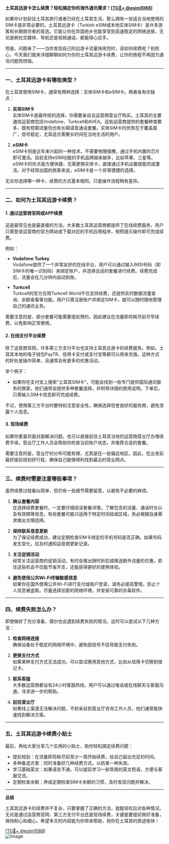 **土耳其远游卡怎么续费？轻松搞定你的海外通讯需求！[[TG💪+ @esim1088](https://t.me/s/esim1088)]**

如果你计划前往土耳其旅行或者已经在土耳其生活，那么拥有一张适合当地使用的SIM卡是非常必要的。土耳其远游卡（Turkish eSIM或本地实体SIM卡）是许多游客和长期居住者的首选。它能让你在异国他乡也能享受到高速稳定的网络连接，无论是刷社交媒体、导航还是视频通话，都能得心应手。

但是，问题来了——当你发现自己的远游卡流量快用完时，该如何续费呢？别担心，今天我们就来详细聊聊如何为你的土耳其远游卡续费，让你的旅程不再因为通讯问题而烦恼。

---

### **一、土耳其远游卡有哪些类型？**

在土耳其使用SIM卡，通常有两种选择：实体SIM卡和eSIM卡。两者各有优缺点：

1. **实体SIM卡**  
   实体SIM卡是最传统的选择，你需要亲自去运营商营业厅购买。土耳其的主要通信运营商包括Vodafone、Turkcell和AVEA。这些运营商提供的套餐种类繁多，既有短期流量包也有长期语音通话套餐。实体SIM卡的优势在于覆盖面广，信号稳定，尤其适合需要长时间在当地生活的用户。

2. **eSIM卡**  
   eSIM卡则是近年来兴起的一种技术，不需要物理插槽，通过手机内置的芯片即可激活。目前支持eSIM功能的手机品牌越来越多，比如苹果、三星等。eSIM卡的优点是方便快捷，无需更换实体卡，直接通过手机设置就能完成激活。对于经常出国的旅客来说，eSIM卡是一个非常便捷的选择。

无论你选择哪一种卡，续费的方式基本相同，只是操作流程稍有差异。

---

### **二、如何为土耳其远游卡续费？**

#### **1. 通过运营商官网或APP续费**
这是最常见也是最直接的方法。大多数土耳其运营商都提供了在线续费服务，用户只需登录运营商的官方网站或下载对应的手机应用程序，按照提示操作即可完成续费。

例如：
- **Vodafone Turkey**  
  Vodafone提供了一个非常友好的在线平台，用户可以通过输入IMSI号码（即SIM卡的唯一识别码）来绑定账户，并选择合适的套餐进行续费。续费完成后，流量会在几分钟内自动到账。

- **Turkcell**  
  Turkcell的官方应用Turkcell World不仅支持续费，还提供实时数据流量查询、余额查看等功能。用户只需注册账户并绑定SIM卡，就可以随时随地管理自己的通讯业务。

需要注意的是，部分套餐可能需要提前预约，因此建议在流量即将耗尽前尽早续费，以免影响正常使用。

#### **2. 在线支付平台续费**
除了运营商官网，许多第三方支付平台也支持土耳其远游卡的续费服务。例如，土耳其本地的电子钱包PayTR、信用卡支付或支付宝等都可以用来充值。这种方式的好处是操作简单，且通常会有更多的优惠活动。

举个例子：
- 如果你在支付宝上搜索“土耳其SIM卡”，可能会找到一些专门提供国际通讯服务的商家。他们通常会提供多种套餐选择，并附带详细的使用说明。下单后，只需输入SIM卡信息即可完成续费。

不过，使用第三方平台时要特别注意安全性，确保选择信誉良好的服务商，避免泄露个人信息。

#### **3. 现场续费**
如果你更喜欢面对面解决问题，也可以直接前往土耳其当地的运营商营业厅办理续费手续。营业厅工作人员会帮助你检查当前账户状态，并推荐合适的套餐。

需要注意的是，营业厅的分布可能有限，尤其是在一些偏远地区。因此，在出发前最好提前规划好行程，确保自己能够顺利找到最近的营业网点。

---

### **三、续费时需要注意哪些事项？**

虽然续费过程看似简单，但仍有一些细节需要留意，以避免不必要的麻烦。

1. **确认套餐内容**  
   在选择续费套餐时，一定要仔细阅读套餐详情，了解包含的流量、通话时长以及有效期等信息。有些套餐可能只适用于特定时间段或区域，务必根据自身需求做出合理选择。

2. **保持联系信息更新**  
   为了保证续费成功，建议定期检查SIM卡绑定的手机号码是否正确。如果号码发生变化，应及时通知运营商更新记录。

3. **关注促销活动**  
   经常关注运营商的促销活动，有时会推出限时折扣或赠送额外流量的优惠。抓住这些机会不仅能节省开支，还能获得更好的使用体验。

4. **避免使用公共Wi-Fi传输敏感信息**  
   如果你在国外使用公共Wi-Fi进行支付或账户登录，请务必提高警惕，防止个人信息被盗取。尽量选择加密的网络环境，并安装可靠的杀毒软件。

---

### **四、续费失败怎么办？**

即使做好了充分准备，偶尔也会遇到续费失败的情况。这时可以尝试以下几种方法：

1. **检查网络连接**  
   确保设备处于稳定的网络环境中，避免因信号不佳导致支付失败。

2. **更换支付方式**  
   如果某种支付方式无法成功，可以尝试换用其他方式，比如从信用卡切换到借记卡。

3. **联系客服**  
   大多数运营商都设有24小时客服热线，用户可以通过电话或在线聊天与客服沟通，寻求进一步的帮助。

4. **前往营业厅**  
   如果线上渠道无法解决问题，不妨亲自到营业厅咨询工作人员，他们通常能快速找到解决方案。

---

### **五、土耳其远游卡续费小贴士**

最后，再给大家分享几个实用的小贴士，助你轻松搞定续费问题：

- 提前规划：在流量即将耗尽前至少一周开始续费，给自己留出充足的时间。
- 多种备选方案：同时准备好几种续费方式，以防某一种失效。
- 学习基础英文：如果语言不通，可以提前学习一些常用的英文短语，方便与客服交流。
- 定期检查余额：养成定期检查SIM卡余额的习惯，及时发现问题并解决。

---

**总结**

土耳其远游卡的续费并不复杂，只要掌握了正确的方法，就能轻松应对各种情况。无论是通过运营商官网、第三方支付平台还是现场续费，关键是要提前做好准备，保持耐心和细心。希望本文的内容能为你带来帮助，祝你在土耳其的旅途愉快！

[[TG💪+ @esim1088](https://t.me/s/esim1088)]  
![Image](https://i.postimg.cc/4NQfJmqS/Snipaste-2025-05-13-00-14-12.png)